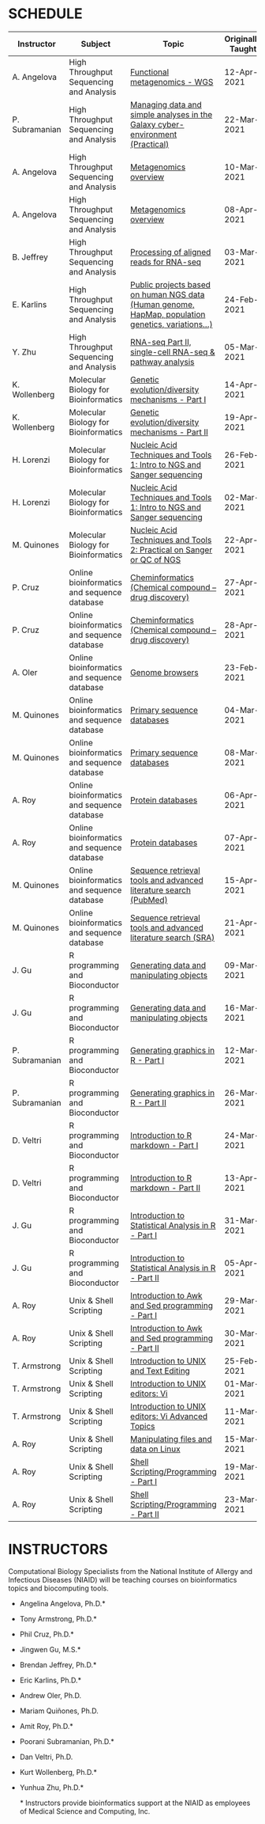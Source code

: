 # SCHEDULE

| Instructor     | Subject                                     | Topic                                                                                                                                                                                                            | Originally Taught | Video Link                                                    |
| -------------- | ------------------------------------------- | ---------------------------------------------------------------------------------------------------------------------------------------------------------------------------------------------------------------- | -------------------- | ------------------------------------------------------------- |
| A. Angelova    | High Throughput Sequencing and Analysis     | [Functional metagenomics - WGS](https://niaid.github.io/nbp\_training\_resources/MSB7105-Sequencing/metagenomics\_practical.zip)                                                                               | 12-Apr-2021          | [https://youtu.be/Y\_xkjHniyGs](https://youtu.be/Y_xkjHniyGs) |
| P. Subramanian | High Throughput Sequencing and Analysis     | [Managing data and simple analyses in the Galaxy cyber-environment (Practical)](https://niaid.github.io/nbp\_training\_resources/MSB7105-Sequencing/GalaxyACEMakerereTraining\_22Mar2021.html)                 | 22-Mar-2021          | [https://youtu.be/SE0yjXMvQXk](https://youtu.be/SE0yjXMvQXk)  |
| A. Angelova    | High Throughput Sequencing and Analysis     | [Metagenomics overview ](https://niaid.github.io/nbp\_training\_resources/MSB7105-Sequencing/10-Mar-2021\_WGS-Metagenomics\_16S.pdf)                                                                           | 10-Mar-2021          | [https://youtu.be/UrIyWtOwLwg](https://youtu.be/UrIyWtOwLwg)  |
| A. Angelova    | High Throughput Sequencing and Analysis     | [Metagenomics overview ](https://niaid.github.io/nbp\_training\_resources/MSB7105-Sequencing/08-April-2021\_MSB7105\_Metagenomics.pdf)                                                                         | 08-Apr-2021          | [https://youtu.be/DsVnaD8QeSo](https://youtu.be/DsVnaD8QeSo)  |
| B. Jeffrey     | High Throughput Sequencing and Analysis     | [Processing of aligned reads for RNA-seq](https://niaid.github.io/nbp\_training\_resources/MSB7105-Sequencing/03-Mar-2021\_RNAseq-main.zip)                                                                    | 03-Mar-2021          | [https://youtu.be/HSyiNSA1u-0](https://youtu.be/HSyiNSA1u-0)  |
| E. Karlins     | High Throughput Sequencing and Analysis     | [Public projects based on human NGS data (Human genome, HapMap, population genetics, variations…)](https://niaid.github.io/nbp\_training\_resources/MSB7105-Sequencing/24-Feb-2021\_Public\_NGS\_Projects.pdf) | 24-Feb-2021          | [https://youtu.be/ja7HrcqFf5E](https://youtu.be/ja7HrcqFf5E)  |
| Y. Zhu         | High Throughput Sequencing and Analysis     | [RNA-seq Part II, single-cell RNA-seq & pathway analysis](https://niaid.github.io/nbp\_training\_resources/MSB7105-Sequencing/05-Mar-2021\_singleCellRNA-seq.pdf)                                              | 05-Mar-2021          | [https://youtu.be/EZwgYT\_r0QY](https://youtu.be/EZwgYT_r0QY) |
| K. Wollenberg  | Molecular Biology for Bioinformatics        | [Genetic evolution/diversity mechanisms - Part I](https://niaid.github.io/nbp\_training\_resources/MSB7101-MolBiol/GeneticEvolutionDiversityMechanisms.pdf)                                                    | 14-Apr-2021          | [https://youtu.be/AgPFaJiikiw](https://youtu.be/AgPFaJiikiw)  |
| K. Wollenberg  | Molecular Biology for Bioinformatics        | [Genetic evolution/diversity mechanisms - Part II](https://niaid.github.io/nbp\_training\_resources/MSB7101-MolBiol/GeneticEvolutionDiversityMechanisms.pdf)                                                   | 19-Apr-2021          | [https://youtu.be/g3nSz1iTBnY](https://youtu.be/g3nSz1iTBnY)  |
| H. Lorenzi     | Molecular Biology for Bioinformatics        | [Nucleic Acid Techniques and Tools 1: Intro to NGS and Sanger sequencing](https://niaid.github.io/nbp\_training\_resources/MSB7101-MolBiol/Introduction\_to\_NGS\_ACE\_small\_02-Mar-2021.pdf)                 | 26-Feb-2021          | [https://youtu.be/tqGIeQlzcGc](https://youtu.be/tqGIeQlzcGc)  |
| H. Lorenzi     | Molecular Biology for Bioinformatics        | [Nucleic Acid Techniques and Tools 1: Intro to NGS and Sanger sequencing](https://niaid.github.io/nbp\_training\_resources/MSB7101-MolBiol/Introduction\_to\_NGS\_ACE\_small\_02-Mar-2021.pdf)                 | 02-Mar-2021          | [https://youtu.be/7DkUxAYHrpU](https://youtu.be/7DkUxAYHrpU)  |
| M. Quinones    | Molecular Biology for Bioinformatics        | [Nucleic Acid Techniques and Tools 2: Practical on Sanger or QC of NGS](https://niaid.github.io/nbp\_training\_resources/MSB7101-MolBiol/MolecularBiology\_22-April-2021.zip)                                  | 22-Apr-2021          | [https://youtu.be/qHS1\_re8M5Y](https://youtu.be/qHS1_re8M5Y) |
| P. Cruz        | Online bioinformatics and sequence database | [Cheminformatics (Chemical compound – drug discovery)](https://niaid.github.io/nbp\_training\_resources/MSB7104-SequenceDatabase/Cheminformatics.zip)                                                          | 27-Apr-2021          | [https://youtu.be/Rqs4uOGGUI0](https://youtu.be/Rqs4uOGGUI0)  |
| P. Cruz        | Online bioinformatics and sequence database | [Cheminformatics (Chemical compound – drug discovery)](https://niaid.github.io/nbp\_training\_resources/MSB7104-SequenceDatabase/Cheminformatics.zip)                                                          | 28-Apr-2021          | [https://youtu.be/YsK9hI7Lj\_0](https://youtu.be/YsK9hI7Lj_0) |
| A. Oler        | Online bioinformatics and sequence database | [Genome browsers](https://niaid.github.io/nbp\_training\_resources/MSB7104-SequenceDatabase/Genome-Browsers-main\_23Feb2021.zip)                                                                               | 23-Feb-2021          | [https://youtu.be/ojsOS4t0Epk](https://youtu.be/ojsOS4t0Epk)  |
| M. Quinones    | Online bioinformatics and sequence database | [Primary sequence databases](https://niaid.github.io/nbp\_training\_resources/MSB7104-SequenceDatabase/Sequence\_databases\_partI\_and\_partII\_04-08-Mar-2021.pdf)                                            | 04-Mar-2021          | [https://youtu.be/L2QCurau8sw](https://youtu.be/L2QCurau8sw)  |
| M. Quinones    | Online bioinformatics and sequence database | [Primary sequence databases](https://niaid.github.io/nbp\_training\_resources/MSB7104-SequenceDatabase/Sequence\_databases\_partI\_and\_partII\_04-08-Mar-2021.pdf)                                            | 08-Mar-2021          | [https://youtu.be/wZ83jaHNa4E](https://youtu.be/wZ83jaHNa4E)  |
| A. Roy         | Online bioinformatics and sequence database | [Protein databases](https://niaid.github.io/nbp\_training\_resources/MSB7103-Unix/Uniprot\_06\_April\_2021.pptx)                                                                                               | 06-Apr-2021          | [https://youtu.be/Ur4k7nItmK8](https://youtu.be/Ur4k7nItmK8)  |
| A. Roy         | Online bioinformatics and sequence database | [Protein databases](https://niaid.github.io/nbp\_training\_resources/MSB7103-Unix/Uniprot\_06\_April\_2021.pptx)                                                                                               | 07-Apr-2021          | [https://youtu.be/YG3Wg0JaFaY](https://youtu.be/YG3Wg0JaFaY)  |
| M. Quinones    | Online bioinformatics and sequence database | [Sequence retrieval tools and advanced literature search (PubMed)](https://niaid.github.io/nbp\_training\_resources/MSB7104-SequenceDatabase/PubMed\_search\_15-April-2021.pdf)                                | 15-Apr-2021          | [https://youtu.be/Y8XPMVM1Ykc](https://youtu.be/Y8XPMVM1Ykc)  |
| M. Quinones    | Online bioinformatics and sequence database | [Sequence retrieval tools and advanced literature search (SRA) ](https://niaid.github.io/nbp\_training\_resources/MSB7104-SequenceDatabase/Sequence\_retrieval\_21-April-2021.pdf)                             | 21-Apr-2021          | [https://youtu.be/oanj7AeZBJA](https://youtu.be/oanj7AeZBJA)  |
| J. Gu          | R programming and Bioconductor              | [Generating data and manipulating objects](https://niaid.github.io/nbp\_training\_resources/MSB7102-RProgramming/09-Mar-2021\_part1\_Introduction\_to\_R.zip)                                                  | 09-Mar-2021          | [https://youtu.be/CG73IzLS9b4](https://youtu.be/CG73IzLS9b4)  |
| J. Gu          | R programming and Bioconductor              | [Generating data and manipulating objects](https://niaid.github.io/nbp\_training\_resources/MSB7102-RProgramming/09-Mar-2021\_part1\_Introduction\_to\_R.zip)                                                  | 16-Mar-2021          | [https://youtu.be/Rf\_W8r6c9VM](https://youtu.be/Rf_W8r6c9VM) |
| P. Subramanian | R programming and Bioconductor              | [Generating graphics in R - Part I](https://niaid.github.io/nbp\_training\_resources/MSB7102-RProgramming/12-Mar-2021\_r\_graphics\_part1plus.zip)                                                             | 12-Mar-2021          | [https://youtu.be/ex41xNHxD3w](https://youtu.be/ex41xNHxD3w)  |
| P. Subramanian | R programming and Bioconductor              | [Generating graphics in R - Part II](https://niaid.github.io/nbp\_training\_resources/MSB7102-RProgramming/12-Mar-2021\_r\_graphics\_part1plus.zip)                                                            | 26-Mar-2021          | [https://youtu.be/edyCfE96yP8](https://youtu.be/edyCfE96yP8)  |
| D. Veltri      | R programming and Bioconductor              | [Introduction to R markdown - Part I](https://niaid.github.io/nbp\_training\_resources/MSB7102-RProgramming/intro-to-rmarkdown.zip)                                                                            | 24-Mar-2021          | [https://youtu.be/WtRymLiP6Lw](https://youtu.be/WtRymLiP6Lw)  |
| D. Veltri      | R programming and Bioconductor              | [Introduction to R markdown - Part II](https://niaid.github.io/nbp\_training\_resources/MSB7102-RProgramming/intro-to-rmarkdown.zip)                                                                           | 13-Apr-2021          | [https://youtu.be/mehiEnvV\_DA](https://youtu.be/mehiEnvV_DA) |
| J. Gu          | R programming and Bioconductor              | [Introduction to Statistical Analysis in R - Part I](https://niaid.github.io/nbp\_training\_resources/MSB7102-RProgramming/stat\_programming.zip)                                                              | 31-Mar-2021          | [https://youtu.be/4ifqp3T1r1M](https://youtu.be/4ifqp3T1r1M)  |
| J. Gu          | R programming and Bioconductor              | [Introduction to Statistical Analysis in R - Part II](https://niaid.github.io/nbp\_training\_resources/MSB7102-RProgramming/stat\_programming.zip)                                                             | 05-Apr-2021          | [https://youtu.be/1\_wcKq-U8wU](https://youtu.be/1_wcKq-U8wU) |
| A. Roy         | Unix & Shell Scripting                      | [Introduction to Awk and Sed programming - Part I](https://niaid.github.io/nbp\_training\_resources/MSB7103-Unix/sed\_awk\_29\_March\_2021.zip)                                                                | 29-Mar-2021          | [https://youtu.be/meuxCpANEZw](https://youtu.be/meuxCpANEZw)  |
| A. Roy         | Unix & Shell Scripting                      | [Introduction to Awk and Sed programming - Part II](https://niaid.github.io/nbp\_training\_resources/MSB7103-Unix/sed\_awk\_29\_March\_2021.zip)                                                               | 30-Mar-2021          | [https://youtu.be/t49TP4Ie1zU](https://youtu.be/t49TP4Ie1zU)  |
| T. Armstrong   | Unix & Shell Scripting                      | [Introduction to UNIX and Text Editing](https://niaid.github.io/nbp\_training\_resources/MSB7103-Unix/Intro\_to\_Unix\_25\_Feb\_2021.pdf)                                                                      | 25-Feb-2021          | [https://youtu.be/DWE\_fC7OVMM](https://youtu.be/DWE_fC7OVMM) |
| T. Armstrong   | Unix & Shell Scripting                      | [Introduction to UNIX editors: Vi](https://niaid.github.io/nbp\_training\_resources/MSB7103-Unix/Intro\_to\_Vi\_March\_2021.zip)                                                                               | 01-Mar-2021          | [https://youtu.be/Ob-USkwBGzg](https://youtu.be/Ob-USkwBGzg)  |
| T. Armstrong   | Unix & Shell Scripting                      | [Introduction to UNIX editors: Vi Advanced Topics](https://niaid.github.io/nbp\_training\_resources/MSB7103-Unix/Intro\_to\_Vi\_March\_2021.zip)                                                               | 11-Mar-2021          | [https://youtu.be/5Rkmb1S372U](https://youtu.be/5Rkmb1S372U)  |
| A. Roy         | Unix & Shell Scripting                      | [Manipulating files and data on Linux](https://niaid.github.io/nbp\_training\_resources/MSB7103-Unix/bash\_scripting\_15\_March\_2021.zip)                                                                     | 15-Mar-2021          | [https://youtu.be/ncZWthSkr2I](https://youtu.be/ncZWthSkr2I)  |
| A. Roy         | Unix & Shell Scripting                      | [Shell Scripting/Programming - Part I](https://niaid.github.io/nbp\_training\_resources/MSB7103-Unix/bash\_scripting\_19\_March\_2021.zip)                                                                     | 19-Mar-2021          | [https://youtu.be/OGmB37OakpY](https://youtu.be/OGmB37OakpY)  |
| A. Roy         | Unix & Shell Scripting                      | [Shell Scripting/Programming - Part II](https://niaid.github.io/nbp\_training\_resources/MSB7103-Unix/bash\_scripting\_19\_March\_2021.zip)                                                                    | 23-Mar-2021          | [https://youtu.be/le\_hsg-i1z0](https://youtu.be/le_hsg-i1z0) |

# INSTRUCTORS
Computational Biology Specialists from the National Institute of Allergy and Infectious Diseases (NIAID) will be teaching courses on bioinformatics topics and biocomputing tools.

- Angelina Angelova, Ph.D.\*
- Tony Armstrong, Ph.D.\*
- Phil Cruz, Ph.D.\*
- Jingwen Gu, M.S.\*
- Brendan Jeffrey, Ph.D.\*
- Eric Karlins, Ph.D.\*
- Andrew Oler, Ph.D.
- Mariam Quiñones, Ph.D.
- Amit Roy, Ph.D.\*
- Poorani Subramanian, Ph.D.\*
- Dan Veltri, Ph.D.
- Kurt Wollenberg, Ph.D.\*
- Yunhua Zhu, Ph.D.\*

	\* Instructors provide bioinformatics support at the NIAID as employees of Medical Science and Computing, Inc.
